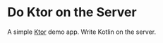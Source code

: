 # Do Ktor on the Server

A simple [Ktor](https://github.com/Kotlin/ktor) demo app. Write Kotlin on the server.
